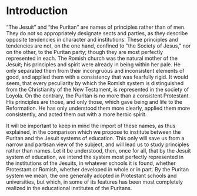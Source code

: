 # Introduction

“The Jesuit” and “the Puritan" are names of principles rather than of men. They do not so appropriately designate sects and parties, as they describe opposite tendencies in character and institutions. These principles and tendencies are not, on the one hand, confined to "the Society of Jesus," nor on the other, to the Puritan party; though they are most perfectly represented in each. The Romish church was the natural mother of the Jesuit; his principles and spirit were already in being within her pale. He only separated them from their incongruous and inconsistent elements of good, and applied them with a consistency that was fearfully rigid. It would seem, that every peculiarity by which the Romish system is distinguished from the Christianity of the New Testament, is represented in the society of Loyola. On the contrary, the Puritan is no more than a consistent Protestant. His principles are those, and only those, which gave being and life to the Reformation. He has only understood them more clearly, applied them more consistently, and acted them out with a more heroic spirit.

It will be important to keep in mind the import of these names, as thus explained, in the comparison which we propose to institute between the Puritan and the Jesuit systems of education. This only will save us from a narrow and partisan view of the subject, and will lead us to study principles rather than names. Let it be understood, then, once for all, that by the Jesuit system of education, we intend the system most perfectly represented in the institutions of the Jesuits, in whatever schools it is found, whether Protestant or Romish, whether developed in whole or in part. By the Puritan system we mean, the one generally adopted in Protestant schools and universities, but which, in some of its features has been most completely realized in the educational institutes of the Puritans.